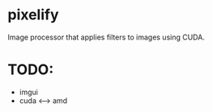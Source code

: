 # pixelify
Image processor that applies filters to images using CUDA. 

# TODO:

- imgui
- cuda <--> amd

